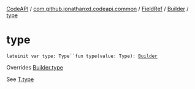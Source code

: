 [CodeAPI](../../../index.md) / [com.github.jonathanxd.codeapi.common](../../index.md) / [FieldRef](../index.md) / [Builder](index.md) / [type](.)

# type

`lateinit var type: Type``fun type(value: Type): `[`Builder`](index.md)

Overrides [Builder.type](../../../com.github.jonathanxd.codeapi.base/-typed/-builder/type.md)

See [T.type](#)

